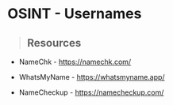 # OSINT - Usernames

> ## **Resources**

- NameChk - https://namechk.com/

- WhatsMyName - https://whatsmyname.app/

- NameCheckup - https://namecheckup.com/
